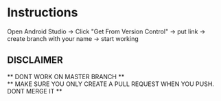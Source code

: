 # Instructions
Open Android Studio -> Click "Get From Version Control" -> put link -> create branch with your name -> start working

## DISCLAIMER
** DONT WORK ON MASTER BRANCH ** <br/>
** MAKE SURE YOU ONLY CREATE A PULL REQUEST WHEN YOU PUSH. DONT MERGE IT **
